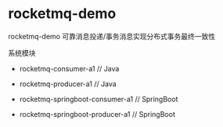 # rocketmq-demo
rocketmq-demo  可靠消息投递/事务消息实现分布式事务最终一致性

系统模块

* rocketmq-consumer-a1                      // Java

* rocketmq-producer-a1                      // Java

* rocketmq-springboot-consumer-a1           // SpringBoot

* rocketmq-springboot-producer-a1           // SpringBoot

